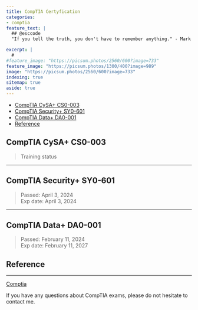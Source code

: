 ```yaml
---
title: CompTIA Certyfication
categories:
- comptia
feature_text: |
  ## @esccode
  "If you tell the truth, you don't have to remember anything." - Mark Twain

excerpt: |
  # 
#feature_image: "https://picsum.photos/2560/600?image=733"
feature_image: "https://picsum.photos/1300/400?image=989"
image: "https://picsum.photos/2560/600?image=733"
indexing: true
sitemap: true
aside: true
---
```


- [CompTIA CySA+ CS0-003](#comptia-cysa-cs0-003)
- [CompTIA Security+ SY0-601](#comptia-security-sy0-601)
- [CompTIA Data+ DA0-001](#comptia-data-da0-001)
- [Reference](#reference)

## CompTIA CySA+ CS0-003

> Training status

---

## CompTIA Security+ SY0-601

> Passed: April 3, 2024  
> Exp date: April 3, 2024

---

## CompTIA Data+ DA0-001  

> Passed:   February 11, 2024  
> Exp date: February 11, 2027

## Reference

---

[Comptia](https://www.comptia.org/certifications)

If you have any questions about CompTIA  exams, please do not hesitate to contact me.
